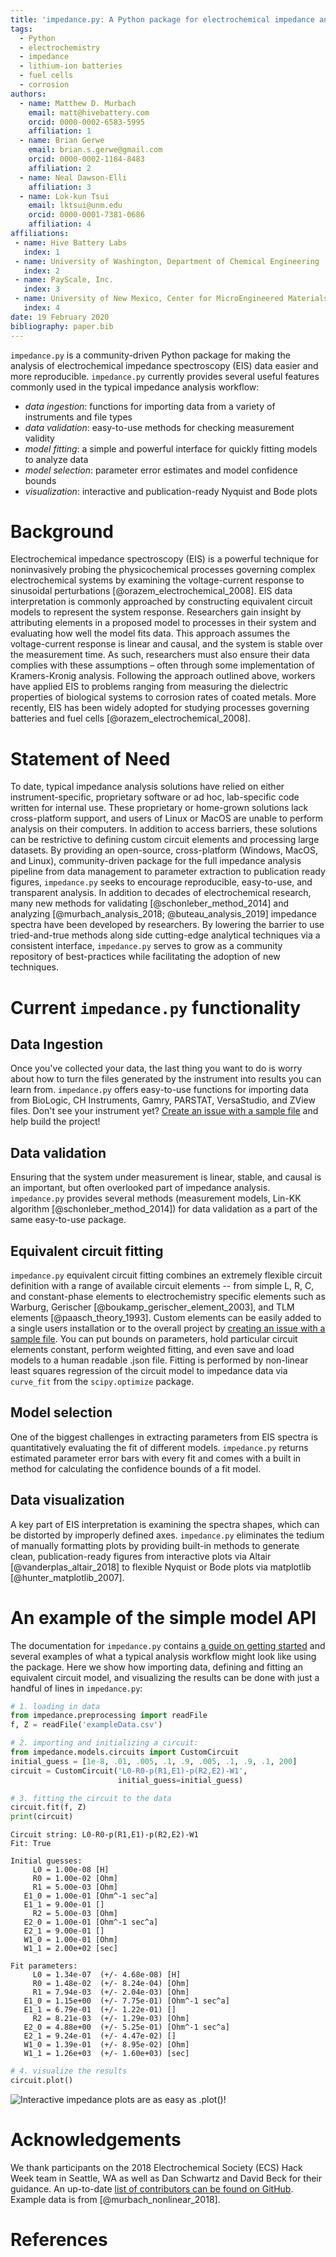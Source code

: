 ```yaml
---
title: 'impedance.py: A Python package for electrochemical impedance analysis'
tags:
  - Python
  - electrochemistry
  - impedance
  - lithium-ion batteries
  - fuel cells
  - corrosion
authors:
  - name: Matthew D. Murbach
    email: matt@hivebattery.com
    orcid: 0000-0002-6583-5995
    affiliation: 1
  - name: Brian Gerwe
    email: brian.s.gerwe@gmail.com
    orcid: 0000-0002-1184-8483
    affiliation: 2
  - name: Neal Dawson-Elli
    affiliation: 3
  - name: Lok-kun Tsui
    email: lktsui@unm.edu
    orcid: 0000-0001-7381-0686
    affiliation: 4
affiliations:
 - name: Hive Battery Labs
   index: 1
 - name: University of Washington, Department of Chemical Engineering
   index: 2
 - name: PayScale, Inc.
   index: 3
 - name: University of New Mexico, Center for MicroEngineered Materials
   index: 4
date: 19 February 2020
bibliography: paper.bib
---
```


`impedance.py` is a community-driven Python package for making the analysis of electrochemical
impedance spectroscopy (EIS) data easier and more reproducible. `impedance.py` currently provides several useful features commonly used in the typical impedance analysis workflow:

- _data ingestion_: functions for importing data from a variety of instruments and file types
- _data validation_: easy-to-use methods for checking measurement validity
- _model fitting_: a simple and powerful interface for quickly fitting models to analyze data
- _model selection_: parameter error estimates and model confidence bounds
- _visualization_: interactive and publication-ready Nyquist and Bode plots

# Background

Electrochemical impedance spectroscopy (EIS) is a powerful technique for noninvasively
probing the physicochemical processes governing complex electrochemical systems by examining the voltage-current response
 to sinusoidal perturbations [@orazem_electrochemical_2008]. EIS data interpretation is commonly approached by constructing equivalent circuit models to represent
 the system response. Researchers gain insight by attributing elements in a proposed model to processes in their system and evaluating
 how well the model fits data. This approach assumes the voltage-current response is linear and causal, and the system is stable over
 the measurement time. As such, researchers must also ensure their data complies with these assumptions – often through some implementation
 of Kramers-Kronig analysis. Following the approach outlined above, workers have applied EIS to problems ranging
 from measuring the dielectric properties of biological systems to corrosion rates of coated metals. More recently, EIS has been widely adopted
 for studying processes governing batteries and fuel cells [@orazem_electrochemical_2008].

# Statement of Need
To date, typical impedance analysis solutions have relied on either instrument-specific, proprietary software or ad hoc, lab-specific code
 written for internal use. These proprietary or home-grown solutions lack cross-platform support, and users of Linux or MacOS are unable to perform analysis on their computers. In addition to access barriers, these solutions can be restrictive to defining custom circuit elements and processing
 large datasets. By providing an open-source, cross-platform (Windows, MacOS, and Linux), community-driven package for the full impedance analysis pipeline from data management to parameter
 extraction to publication ready figures, `impedance.py` seeks to encourage reproducible, easy-to-use, and transparent analysis. In addition to decades
 of electrochemical research, many new methods for validating [@schonleber_method_2014] and analyzing [@murbach_analysis_2018; @buteau_analysis_2019]
 impedance spectra have been developed by researchers. By lowering the barrier to use tried-and-true methods along side cutting-edge analytical
 techniques via a consistent interface, `impedance.py` serves to grow as a community repository of best-practices while facilitating the adoption
 of new techniques.

# Current `impedance.py` functionality

## Data Ingestion
Once you've collected your data, the last thing you want to do is worry about how
to turn the files generated by the instrument into results you can learn from. `impedance.py`
offers easy-to-use functions for importing data from BioLogic, CH Instruments, Gamry, PARSTAT, VersaStudio, and ZView files. Don't see your instrument yet?
 [Create an issue with a sample file](https://github.com/ECSHackWeek/impedance.py/issues/new?assignees=&labels=&template=data-file-support-request.md&title=%5BDATA%5D)
 and help build the project!

## Data validation
Ensuring that the system under measurement is linear, stable, and causal is an important, but
often overlooked part of impedance analysis. `impedance.py` provides several methods 
(measurement models, Lin-KK algorithm [@schonleber_method_2014]) for data validation as a part of 
the same easy-to-use package.

## Equivalent circuit fitting
`impedance.py` equivalent circuit fitting combines an extremely flexible circuit definition with a range of available circuit elements --
 from simple L, R, C, and constant-phase elements to electrochemistry specific elements such as Warburg, Gerischer [@boukamp_gerischer_element_2003],
 and TLM elements [@paasch_theory_1993]. Custom elements can be easily added to a single users installation or to the overall project by 
 [creating an issue with a sample file](https://github.com/ECSHackWeek/impedance.py/issues/new?assignees=&labels=&template=data-file-support-request.md&title=%5BDATA%5D).
 You can put bounds on parameters, hold particular circuit elements constant, perform weighted fitting, and even save and load models to a human readable
 .json file. Fitting is performed by non-linear least squares regression of the circuit model to impedance data via `curve_fit` from the `scipy.optimize` package.

## Model selection
One of the biggest challenges in extracting parameters from EIS spectra is quantitatively
evaluating the fit of different models. `impedance.py` returns estimated parameter error
bars with every fit and comes with a built in method for calculating the confidence bounds
of a fit model.

## Data visualization
A key part of EIS interpretation is examining the spectra shapes, which can be distorted by improperly defined axes.
`impedance.py` eliminates the tedium of manually formatting plots by providing built-in methods to generate clean,
 publication-ready figures from interactive plots via Altair [@vanderplas_altair_2018] to flexible Nyquist or Bode plots via
matplotlib [@hunter_matplotlib_2007].


# An example of the simple model API
The documentation for `impedance.py` contains
[a guide on getting started](https://impedancepy.readthedocs.io/en/latest/getting-started.html)
and several examples of what a typical analysis workflow might look like
using the package. Here we show how importing data, defining and fitting an equivalent circuit 
model, and visualizing the results can be done with just a handful of lines in `impedance.py`:

```python
# 1. loading in data
from impedance.preprocessing import readFile
f, Z = readFile('exampleData.csv')

# 2. importing and initializing a circuit:
from impedance.models.circuits import CustomCircuit
initial_guess = [1e-8, .01, .005, .1, .9, .005, .1, .9, .1, 200]
circuit = CustomCircuit('L0-R0-p(R1,E1)-p(R2,E2)-W1',
                        initial_guess=initial_guess)

# 3. fitting the circuit to the data
circuit.fit(f, Z)
print(circuit)
```

```text
Circuit string: L0-R0-p(R1,E1)-p(R2,E2)-W1
Fit: True

Initial guesses:
     L0 = 1.00e-08 [H]
     R0 = 1.00e-02 [Ohm]
     R1 = 5.00e-03 [Ohm]
   E1_0 = 1.00e-01 [Ohm^-1 sec^a]
   E1_1 = 9.00e-01 []
     R2 = 5.00e-03 [Ohm]
   E2_0 = 1.00e-01 [Ohm^-1 sec^a]
   E2_1 = 9.00e-01 []
   W1_0 = 1.00e-01 [Ohm]
   W1_1 = 2.00e+02 [sec]

Fit parameters:
     L0 = 1.34e-07  (+/- 4.68e-08) [H]
     R0 = 1.48e-02  (+/- 8.24e-04) [Ohm]
     R1 = 7.94e-03  (+/- 2.04e-03) [Ohm]
   E1_0 = 1.15e+00  (+/- 7.75e-01) [Ohm^-1 sec^a]
   E1_1 = 6.79e-01  (+/- 1.22e-01) []
     R2 = 8.21e-03  (+/- 1.29e-03) [Ohm]
   E2_0 = 4.88e+00  (+/- 5.25e-01) [Ohm^-1 sec^a]
   E2_1 = 9.24e-01  (+/- 4.47e-02) []
   W1_0 = 1.39e-01  (+/- 8.95e-02) [Ohm]
   W1_1 = 1.26e+03  (+/- 1.60e+03) [sec]
```

```python
# 4. visualize the results
circuit.plot()
```

![Interactive impedance plots are as easy as `.plot()`!](./example.png)

# Acknowledgements

We thank participants on the 2018 Electrochemical Society (ECS) Hack Week team
in Seattle, WA as well as Dan Schwartz and David Beck for their guidance.
An up-to-date [list of contributors can be found on GitHub](https://github.com/ECSHackWeek/impedance.py#contributors-). Example data is from [@murbach_nonlinear_2018].

# References
